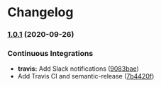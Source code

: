 # Changelog

### [1.0.1](https://github.com/extra2000/travis-cli-devbox/compare/v1.0.0...v1.0.1) (2020-09-26)


### Continuous Integrations

* **travis:** Add Slack notifications ([9083bae](https://github.com/extra2000/travis-cli-devbox/commit/9083bae52780ef26509a4883fa0e2fb28042d8a7))
* Add Travis CI and semantic-release ([7b4420f](https://github.com/extra2000/travis-cli-devbox/commit/7b4420fb9210425452fe3c89a1fbb8335910c11a))
